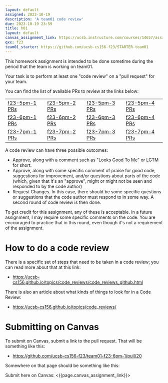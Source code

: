 ```yaml
---
layout: default
assigned: 2023-10-19 
description: 'A team01 code review'
due: 2023-10-19 23:59
title: h01
layout: default
canvas_assignment_link: https://ucsb.instructure.com/courses/14657/assignments/177327
qxx: f23
team01_starter: https://github.com/ucsb-cs156-f23/STARTER-team01
---
```


This homework assignment is intended to be done sometime during the period that the
team is working on team01.

Your task is to perform at least one "code review" on a "pull request" for your team.

You can find the list of available PRs to review at the links below:

| | | | | 
|-|-|-|-|
| [f23-5pm-1 PRs](https://github.com/ucsb-cs156-f23/team01-f23-5pm-1/pulls) | [f23-5pm-2 PRs](https://github.com/ucsb-cs156-f23/team01-f23-5pm-2/pulls) | [f23-5pm-3 PRs](https://github.com/ucsb-cs156-f23/team01-f23-5pm-3/pulls) | [f23-5pm-4 PRs](https://github.com/ucsb-cs156-f23/team01-f23-5pm-4/pulls) |
| [f23-6pm-1 PRs](https://github.com/ucsb-cs156-f23/team01-f23-6pm-1/pulls) | [f23-6pm-2 PRs](https://github.com/ucsb-cs156-f23/team01-f23-6pm-2/pulls) | [f23-6pm-3 PRs](https://github.com/ucsb-cs156-f23/team01-f23-6pm-3/pulls) | [f23-6pm-4 PRs](https://github.com/ucsb-cs156-f23/team01-f23-6pm-4/pulls) |
| [f23-7pm-1 PRs](https://github.com/ucsb-cs156-f23/team01-f23-7pm-1/pulls) | [f23-7pm-2 PRs](https://github.com/ucsb-cs156-f23/team01-f23-7pm-2/pulls) | [f23-7pm-3 PRs](https://github.com/ucsb-cs156-f23/team01-f23-7pm-3/pulls) | [f23-7pm-4 PRs](https://github.com/ucsb-cs156-f23/team01-f23-7pm-4/pulls) |

A code review can have three possible outcomes:
* Approve, along with a comment such as "Looks Good To Me" or LGTM for short.
* Approve, along with some specific comment of praise for good code, suggestions for improvement, and/or questions about parts of the code (which, given that it's an "approve", might or might not be seen and responded to by the code author)
* Request Changes.  In this case, there should be some specific questions or suggestions that the code author must respond to in some way.  A second round of code review is then done.

To get credit for this assignment, any of these is acceptable.  In a future assignment, I may require some specific comments on the code.  You are encouraged to 
practice that in this round, even though it's not a requirement of the assignment.

# How to do a code review

There is a specific set of steps that need to be taken in a code review; you can read more about that at this link:

* <https://ucsb-cs156.github.io/topics/code_reviews/code_reviews_github.html>

There is also an article about what kinds of things to look for in a Code Review:

* <https://ucsb-cs156.github.io/topics/code_reviews/>

# Submitting on Canvas

To submit on Canvas, submit a link to the pull request.  That will be something like this:
* <https://github.com/ucsb-cs156-f23/team01-f23-6pm-1/pull/20>

Somewhere on that page should be something like this:



Submit here on Canvas: <{{page.canvas_assignment_link}}>

